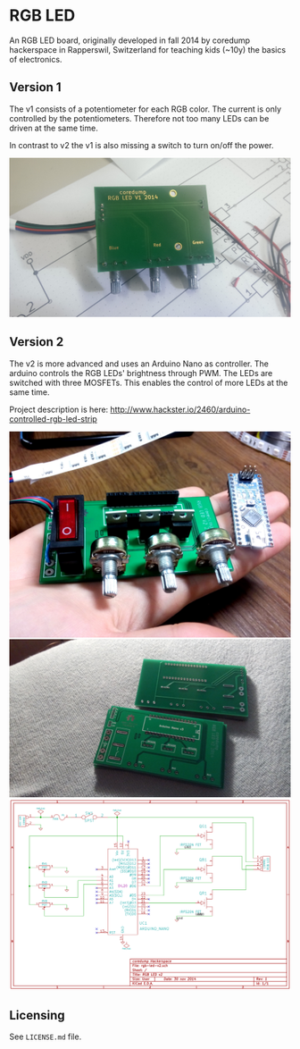 # RGB LED

An RGB LED board, originally developed in fall 2014 by coredump hackerspace in
Rapperswil, Switzerland for teaching kids (~10y) the basics of electronics.

## Version 1

The v1 consists of a potentiometer for each RGB color. The current is only
controlled by the potentiometers. Therefore not too many LEDs can be driven at
the same time.

In contrast to v2 the v1 is also missing a switch to turn on/off the power.

![foto v1][v1-photo-back]

## Version 2

The v2 is more advanced and uses an Arduino Nano as controller. The arduino
controls the RGB LEDs' brightness through PWM. The LEDs are switched with three
MOSFETs. This enables the control of more LEDs at the same time.

Project description is here: http://www.hackster.io/2460/arduino-controlled-rgb-led-strip

![foto v2][v2-photo]
![foto v2 pcb][v2-photo-pcb]
![schema v2][v2-schema]

## Licensing

See `LICENSE.md` file.


[v1-photo-back]: https://raw.githubusercontent.com/coredump-ch/rgb-led/master/v1/photo_v1_back.jpg
[v2-schema]: https://raw.githubusercontent.com/coredump-ch/rgb-led/master/v2/export/v2/schema.png
[v2-photo]: https://raw.githubusercontent.com/coredump-ch/rgb-led/master/v2/photo_v2.jpg
[v2-photo-pcb]: https://raw.githubusercontent.com/coredump-ch/rgb-led/master/v2/photo_v2_pcb.jpg
